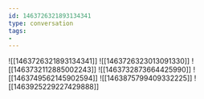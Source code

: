 ```yaml
---
id: 1463726321893134341
type: conversation
tags:
- 
---
```

![[1463726321893134341]]
![[1463726323013091330]]
![[1463732112885002243]]
![[1463732873664425990]]
![[1463749562145902594]]
![[1463875799409332225]]
![[1463925229227429888]]


